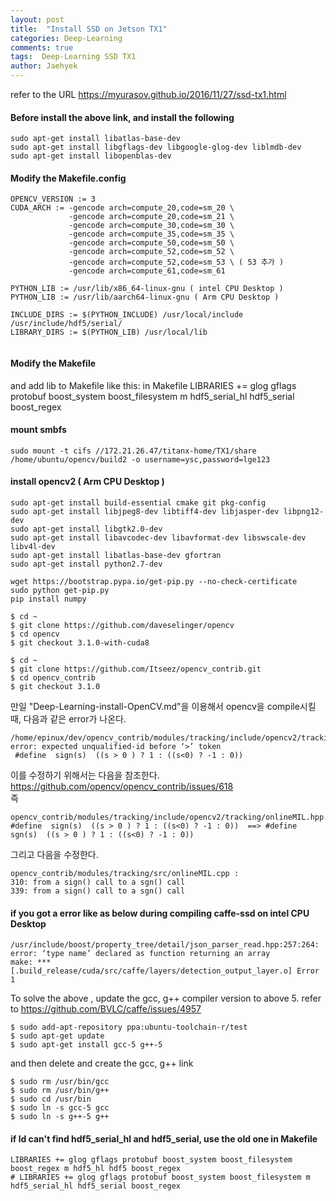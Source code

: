 ```yaml
---
layout: post
title:  "Install SSD on Jetson TX1"
categories: Deep-Learning
comments: true
tags:  Deep-Learning SSD TX1 
author: Jaehyek
---
```


refer to the URL <https://myurasov.github.io/2016/11/27/ssd-tx1.html>

#### Before install the above link, and install the following 

```
sudo apt-get install libatlas-base-dev 
sudo apt-get install libgflags-dev libgoogle-glog-dev liblmdb-dev
sudo apt-get install libopenblas-dev
```
#### Modify the Makefile.config

```
OPENCV_VERSION := 3
CUDA_ARCH := -gencode arch=compute_20,code=sm_20 \
             -gencode arch=compute_20,code=sm_21 \
             -gencode arch=compute_30,code=sm_30 \
             -gencode arch=compute_35,code=sm_35 \
             -gencode arch=compute_50,code=sm_50 \
             -gencode arch=compute_52,code=sm_52 \
             -gencode arch=compute_52,code=sm_53 \ ( 53 추가 )
             -gencode arch=compute_61,code=sm_61

PYTHON_LIB := /usr/lib/x86_64-linux-gnu ( intel CPU Desktop )
PYTHON_LIB := /usr/lib/aarch64-linux-gnu ( Arm CPU Desktop )

INCLUDE_DIRS := $(PYTHON_INCLUDE) /usr/local/include /usr/include/hdf5/serial/
LIBRARY_DIRS := $(PYTHON_LIB) /usr/local/lib
             
```

#### Modify the Makefile
and add lib to Makefile  like this:
in Makefile
LIBRARIES += glog gflags protobuf boost_system boost_filesystem m hdf5_serial_hl hdf5_serial boost_regex

#### mount smbfs 

```
sudo mount -t cifs //172.21.26.47/titanx-home/TX1/share  /home/ubuntu/opencv/build2 -o username=ysc,password=lge123
```

#### install opencv2 ( Arm CPU Desktop )

```
sudo apt-get install build-essential cmake git pkg-config
sudo apt-get install libjpeg8-dev libtiff4-dev libjasper-dev libpng12-dev
sudo apt-get install libgtk2.0-dev
sudo apt-get install libavcodec-dev libavformat-dev libswscale-dev libv4l-dev
sudo apt-get install libatlas-base-dev gfortran
sudo apt-get install python2.7-dev

wget https://bootstrap.pypa.io/get-pip.py --no-check-certificate
sudo python get-pip.py 
pip install numpy
```

```
$ cd ~ 
$ git clone https://github.com/daveselinger/opencv
$ cd opencv 
$ git checkout 3.1.0-with-cuda8
```

```
$ cd ~ 
$ git clone https://github.com/Itseez/opencv_contrib.git 
$ cd opencv_contrib 
$ git checkout 3.1.0
```

만일 "Deep-Learning-install-OpenCV.md"을 이용해서 opencv을 compile시킬 때, 다음과 같은 error가 나온다. 
```
/home/epinux/dev/opencv_contrib/modules/tracking/include/opencv2/tracking/onlineMIL.hpp:57:23: error: expected unqualified-id before ‘>’ token
 #define  sign(s)  ((s > 0 ) ? 1 : ((s<0) ? -1 : 0))
```

이를 수정하기 위해서는 다음을 참조한다. <https://github.com/opencv/opencv_contrib/issues/618> <br/>
즉 <br/>  
```
opencv_contrib/modules/tracking/include/opencv2/tracking/onlineMIL.hpp:
#define  sign(s)  ((s > 0 ) ? 1 : ((s<0) ? -1 : 0))  ==> #define  sgn(s)  ((s > 0 ) ? 1 : ((s<0) ? -1 : 0))
```

그리고 다음을 수정한다. <br/>
```
opencv_contrib/modules/tracking/src/onlineMIL.cpp : 
310: from a sign() call to a sgn() call
339: from a sign() call to a sgn() call
```

#### if you got a error like as below during compiling caffe-ssd on intel CPU Desktop

```
/usr/include/boost/property_tree/detail/json_parser_read.hpp:257:264: error: ‘type name’ declared as function returning an array
make: *** [.build_release/cuda/src/caffe/layers/detection_output_layer.o] Error 1
```

To solve the above ,  update the gcc, g++ compiler version to above 5. refer to <https://github.com/BVLC/caffe/issues/4957>

```
$ sudo add-apt-repository ppa:ubuntu-toolchain-r/test
$ sudo apt-get update
$ sudo apt-get install gcc-5 g++-5
```

and then delete and create the gcc, g++ link 
```
$ sudo rm /usr/bin/gcc
$ sudo rm /usr/bin/g++
$ sudo cd /usr/bin
$ sudo ln -s gcc-5 gcc
$ sudo ln -s g++-5 g++
```

#### if ld can't find hdf5_serial_hl and hdf5_serial, use the old one in Makefile

```
LIBRARIES += glog gflags protobuf boost_system boost_filesystem boost_regex m hdf5_hl hdf5 boost_regex
# LIBRARIES += glog gflags protobuf boost_system boost_filesystem m hdf5_serial_hl hdf5_serial boost_regex
```
